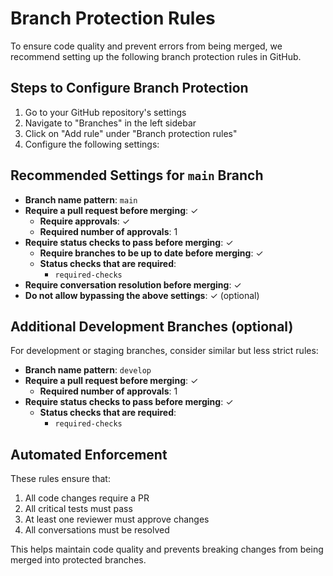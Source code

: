 # Branch Protection Rules

To ensure code quality and prevent errors from being merged, we recommend setting up the following branch protection rules in GitHub.

## Steps to Configure Branch Protection

1. Go to your GitHub repository's settings
2. Navigate to "Branches" in the left sidebar
3. Click on "Add rule" under "Branch protection rules"
4. Configure the following settings:

## Recommended Settings for `main` Branch

- **Branch name pattern**: `main`
- **Require a pull request before merging**: ✓
  - **Require approvals**: ✓
  - **Required number of approvals**: 1
- **Require status checks to pass before merging**: ✓
  - **Require branches to be up to date before merging**: ✓
  - **Status checks that are required**:
    - `required-checks`
- **Require conversation resolution before merging**: ✓
- **Do not allow bypassing the above settings**: ✓ (optional)

## Additional Development Branches (optional)

For development or staging branches, consider similar but less strict rules:

- **Branch name pattern**: `develop`
- **Require a pull request before merging**: ✓
  - **Required number of approvals**: 1
- **Require status checks to pass before merging**: ✓
  - **Status checks that are required**:
    - `required-checks`

## Automated Enforcement

These rules ensure that:
1. All code changes require a PR
2. All critical tests must pass
3. At least one reviewer must approve changes
4. All conversations must be resolved

This helps maintain code quality and prevents breaking changes from being merged into protected branches.
